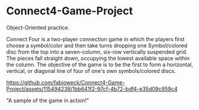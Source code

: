 # Connect4-Game-Project

Object-Oriented practice.

Connect Four is a two-player connection game in which the players first choose a symbol/color and then take turns dropping one Symbol/colored disc 
from the top into a seven-column, six-row vertically suspended grid. The pieces fall straight down, occupying the lowest available space within the column. 
The objective of the game is to be the first to form a horizontal, vertical, or diagonal line of four of one's own symbols/colored discs.



https://github.com/fabioweck/Connect4-Game-Project/assets/115494238/1bb641f2-97cf-4b72-bdf4-e35d09c959c4

"A sample of the game in action!"

